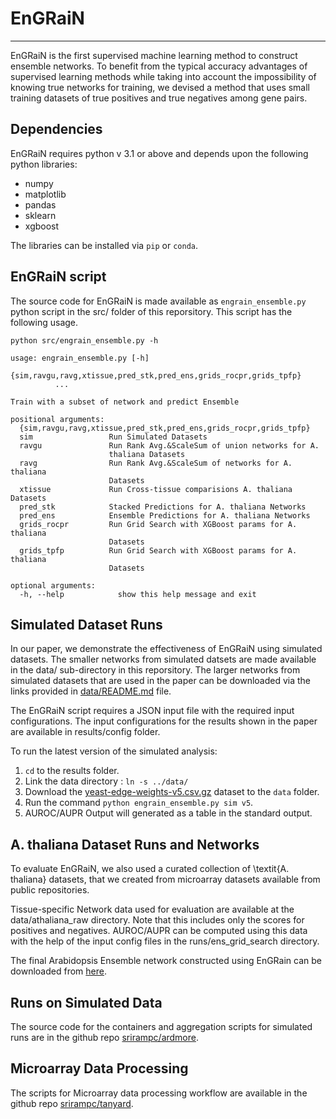 # EnGRaiN
----

EnGRaiN is the first supervised machine learning method to construct ensemble networks. 
To benefit from the typical accuracy advantages of supervised learning methods while 
taking into account the impossibility of knowing true networks for training, 
we devised a method that uses small training datasets of true positives and true negatives among gene pairs. 


Dependencies
----
EnGRaiN requires python v 3.1 or above and depends upon the following python 
libraries:

  - numpy 
  - matplotlib 
  - pandas 
  - sklearn
  - xgboost 

The libraries can be installed via `pip` or `conda`.

EnGRaiN script
----
The source code for EnGRaiN is made available as `engrain_ensemble.py` python script
in the src/ folder of this reporsitory. This script has the following usage.

    python src/engrain_ensemble.py -h 

    usage: engrain_ensemble.py [-h]
              {sim,ravgu,ravg,xtissue,pred_stk,pred_ens,grids_rocpr,grids_tpfp}
              ...

    Train with a subset of network and predict Ensemble

    positional arguments:
      {sim,ravgu,ravg,xtissue,pred_stk,pred_ens,grids_rocpr,grids_tpfp}
      sim                 Run Simulated Datasets
      ravgu               Run Rank Avg.&ScaleSum of union networks for A.
                          thaliana Datasets
      ravg                Run Rank Avg.&ScaleSum of networks for A. thaliana
                          Datasets
      xtissue             Run Cross-tissue comparisions A. thaliana Datasets
      pred_stk            Stacked Predictions for A. thaliana Networks
      pred_ens            Ensemble Predictions for A. thaliana Networks
      grids_rocpr         Run Grid Search with XGBoost params for A. thaliana
                          Datasets
      grids_tpfp          Run Grid Search with XGBoost params for A. thaliana
                          Datasets

    optional arguments:
      -h, --help            show this help message and exit


Simulated Dataset Runs
---

In our paper, we demonstrate the effectiveness of EnGRaiN using simulated datasets.
The smaller networks from simulated datsets are made available in the data/ sub-directory in this reporsitory.
The larger networks from simulated datasets that are used in the paper can be downloaded via the links provided in [data/README.md](/data/README.md) file.


The EnGRaiN script requires a JSON input file with the required input configurations.
The input configurations for the results shown in the paper are available in results/config folder. 


To run the latest version of the simulated analysis:

1. `cd` to the results folder.
2. Link the data directory : `ln -s ../data/`
3. Download the [yeast-edge-weights-v5.csv.gz](https://www.dropbox.com/s/c7rhjs75oek1wia/yeast-edge-weights-v5.csv.gz?dl=0)  dataset to the `data` folder.
4. Run the command `python engrain_ensemble.py sim v5`.
5. AUROC/AUPR Output will generated as a table in the standard output.

A. thaliana Dataset Runs and Networks
---
To evaluate EnGRaiN, we also used a curated collection of \textit{A. thaliana} 
datasets, that we created from microarray datasets available from 
public repositories.

Tissue-specific Network data used for evaluation are available at the data/athaliana_raw directory. 
Note that this includes only the scores for positives and negatives.
AUROC/AUPR can be computed using this data with the help of the input config files 
in the runs/ens_grid_search directory.

The final Arabidopsis Ensemble network constructed using EnGRain can be downloaded from [here](https://www.dropbox.com/s/8fu4i5q8ynmpxu6/EnGRaiN-Athaliana-Ensemble.zip?dl=0).


Runs on Simulated Data  
----
The source code for the containers and aggregation scripts for simulated runs are in the github repo [srirampc/ardmore](https://github.com/srirampc/ardmore).

Microarray Data Processing  
----
The scripts for Microarray data processing workflow are available in the github repo [srirampc/tanyard](https://github.com/srirampc/tanyard).

